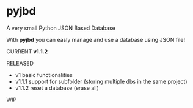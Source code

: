 # pyjbd
A very small Python JSON Based Database

With **pyjbd** you can easly manage and use a database using JSON file!

CURRENT
<b>v1.1.2</b>

RELEASED
 - v1 basic functionalities
 - v1.1.1 support for subfolder (storing multiple dbs in the same project)
 - v1.1.2 reset a database (erase all)

WIP
